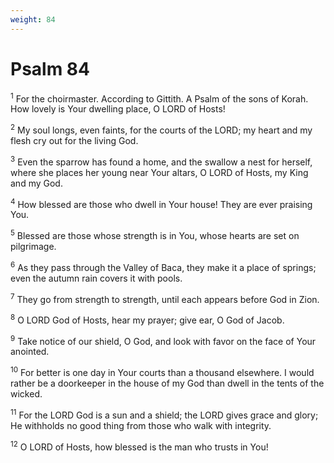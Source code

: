 ```yaml
---
weight: 84
---
```


# Psalm 84

<sup>1</sup> For the choirmaster. According to Gittith. A Psalm of the sons of Korah. How lovely is Your dwelling place, O LORD of Hosts! 

<sup>2</sup> My soul longs, even faints, for the courts of the LORD; my heart and my flesh cry out for the living God. 

<sup>3</sup> Even the sparrow has found a home, and the swallow a nest for herself, where she places her young near Your altars, O LORD of Hosts, my King and my God. 

<sup>4</sup> How blessed are those who dwell in Your house! They are ever praising You. 

<sup>5</sup> Blessed are those whose strength is in You, whose hearts are set on pilgrimage. 

<sup>6</sup> As they pass through the Valley of Baca, they make it a place of springs; even the autumn rain covers it with pools. 

<sup>7</sup> They go from strength to strength, until each appears before God in Zion. 

<sup>8</sup> O LORD God of Hosts, hear my prayer; give ear, O God of Jacob. 

<sup>9</sup> Take notice of our shield, O God, and look with favor on the face of Your anointed. 

<sup>10</sup> For better is one day in Your courts than a thousand elsewhere. I would rather be a doorkeeper in the house of my God than dwell in the tents of the wicked. 

<sup>11</sup> For the LORD God is a sun and a shield; the LORD gives grace and glory; He withholds no good thing from those who walk with integrity. 

<sup>12</sup> O LORD of Hosts, how blessed is the man who trusts in You! 


